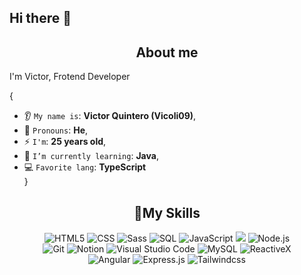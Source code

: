 ## Hi there 👋
<h2 align="center"> About me</h2>
<p>I'm Victor, Frotend Developer</p>

{  

* 👂 `My name is`: **Victor Quintero (Vicoli09)**,
* 👩 `Pronouns`: **He**,
* ⚡ `I'm`: **25 years old**,
* 🌱 `I’m currently learning`: **Java**,
* 💻 `Favorite lang`: **TypeScript**  
}


<h2 align="center">🤖My Skills</h2>

<p align="center">
  <img alt="HTML5" src="https://img.shields.io/badge/html-%23E44D26?style=flat&logo=html5&logoColor=white&logoSize=amd">
  <img alt="CSS" src="https://img.shields.io/badge/CSS-1572B6.svg?logo=css3&logoColor=white">
  <img alt="Sass" src="https://img.shields.io/badge/Sass-CC6699.svg?logo=sass&logoColor=white">
  <img alt="SQL" src="https://custom-icon-badges.demolab.com/badge/SQL-025E8C.svg?logo=database&logoColor=white">
  <img alt="JavaScript" src="https://img.shields.io/badge/JavaScript-F7E025?style=flat&logo=javascript&logoColor=black&logoSize=amg">
  <img alt"TypeScript"  src="https://img.shields.io/badge/TypeScript-%233178C6?style=flat&logo=typescript&logoColor=white&logoSize=amd">
  <img alt="Node.js" src="https://img.shields.io/badge/Node.js-43853D.svg?logo=node.js&logoColor=white">
  <br>
  <img alt="Git" src="https://img.shields.io/badge/Git-F05033.svg?logo=git&logoColor=white">
  <img alt="Notion" src="https://img.shields.io/badge/Notion-010101.svg?logo=notion&logoColor=white">
  <img alt="Visual Studio Code" src="https://img.shields.io/badge/Visual%20Studio%20Code-0078d7.svg?logo=visual-studio-code&logoColor=white">
  <img alt="MySQL" src="https://img.shields.io/badge/MySQL-00f.svg?logo=mysql&logoColor=white">
  <img alt="ReactiveX" src="https://img.shields.io/badge/-RxJs-B7178C?style=flat-square&logo=reactivex&logoColor=white" />
  <br>
  <img alt="Angular" src="https://img.shields.io/badge/Angular-%23F11653?style=flat&logo=angular&logoColor=white&logoSize=amd">
  <img alt="Express.js" src="https://img.shields.io/badge/Express-404d59.svg?logo=express&logoColor=white">
  <img alt="Tailwindcss" src="https://img.shields.io/badge/Tailwindcss-black?style=flat&logo=tailwindcss&logoSize=amd">
   
</p>

<!--
**vquintero09/vquintero09** is a ✨ _special_ ✨ repository because its `README.md` (this file) appears on your GitHub profile.

Here are some ideas to get you started:

- 🔭 I’m currently working on ...
- 🌱 I’m currently learning ...
- 👯 I’m looking to collaborate on ...
- 🤔 I’m looking for help with ...
- 💬 Ask me about ...
- 📫 How to reach me: ...
- 😄 Pronouns: ...
- ⚡ Fun fact: ...
-->

